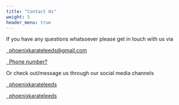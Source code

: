 ```yaml
---
title: "Contact Us"
weight: 5
header_menu: true
---
```


If you have any questions whatsoever please get in touch with us via

<a href=""><i style="vertical-align: middle;font-size: 35px; position: relative; width: auto; left: 0; top: 0" class="fa-li fa fa-envelope-o"></i>&nbsp;&nbsp;phoenixkarateleeds@gmail.com</a>

<a style="pointer-events: none;" href=""><i style="vertical-align: middle;font-size: 40px; position: relative; width: auto; left: 0; top: 0" class="fa-li fa fa-phone-square"></i>&nbsp;&nbsp;Phone number?</a>

Or check out/message us through our social media channels

<a href=""><i style="vertical-align: middle;font-size: 40px; position: relative; width: auto; left: 0; top: 0" class="fa-li fa fa-facebook-square"></i>&nbsp;&nbsp;phoenixkarateleeds</a>


<a href=""><i style="vertical-align: middle;font-size: 40px; position: relative; width: auto; left: 0; top: 0" class="fa-li fa fa-instagram"></i>&nbsp;&nbsp;phoenixkarateleeds</a>
